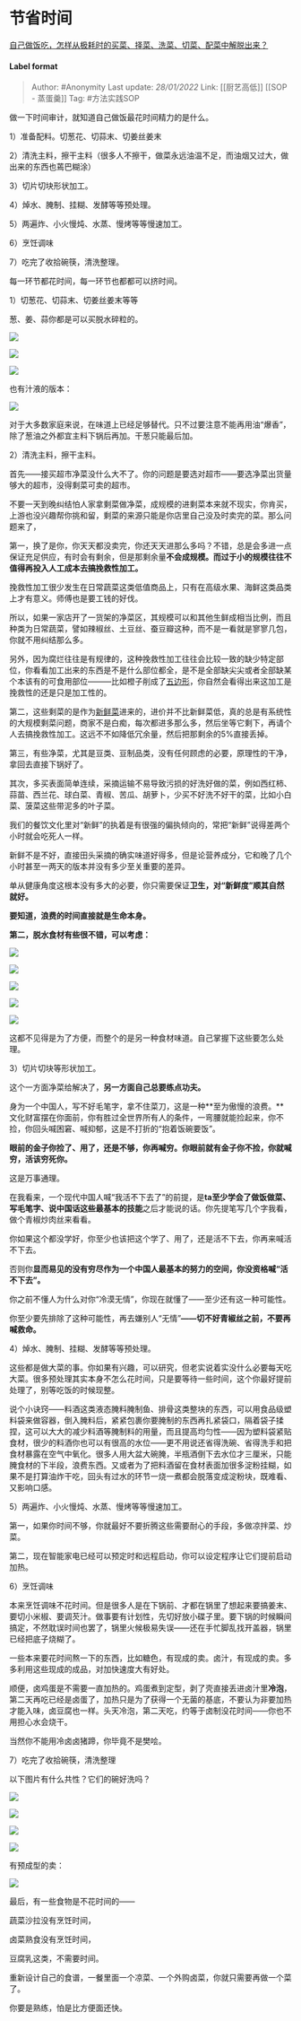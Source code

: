 # 节省时间
[自己做饭吃，怎样从极耗时的买菜、择菜、洗菜、切菜、配菜中解脱出来？](https://www.zhihu.com/question/22903687/answer/1894191500)

#### Label format
> Author: #Anonymity
> Last update: *28/01/2022*
> Link: [[厨艺高低]] [[SOP - 蒸蛋羹]]
> Tag: #方法实践SOP

做一下时间审计，就知道自己做饭最花时间精力的是什么。

1）准备配料。切葱花、切蒜末、切姜丝姜末

2）清洗主料，擦干主料（很多人不擦干，做菜永远油温不足，而油烟又过大，做出来的东西也蔫巴糊涂）

3）切片切块形状加工。

4）焯水、腌制、挂糊、发酵等等预处理。

5）两遍炸、小火慢炖、水蒸、慢烤等等慢速加工。

6）烹饪调味

7）吃完了收拾碗筷，清洗整理。

每一环节都花时间，每一环节也都都可以挤时间。

1）切葱花、切蒜末、切姜丝姜末等等

葱、姜、蒜你都是可以买脱水碎粒的。

![](https://pic2.zhimg.com/50/v2-ca3fc6351c454f1a5f052f69ef15bbd1_720w.jpg?source=1940ef5c)

![](https://pic1.zhimg.com/50/v2-9b2cca0e17c99a9691ceb61268d4366e_720w.jpg?source=1940ef5c)

![](https://pic1.zhimg.com/50/v2-7fd48f5de43d63152c5d09065dbaf9b9_720w.jpg?source=1940ef5c)

也有汁液的版本：

![](https://pic1.zhimg.com/50/v2-ae362648f27157bb66de96b17220245d_720w.jpg?source=1940ef5c)

对于大多数家庭来说，在味道上已经足够替代。只不过要注意不能再用油“爆香”，除了葱油之外都宜主料下锅后再加。干葱只能最后加。

2）清洗主料，擦干主料。

首先——接买超市净菜没什么大不了。你的问题是要选对超市——要选净菜出货量够大的超市，没得剩菜可卖的超市。

不要一天到晚纠结怕人家拿剩菜做净菜，成规模的进剩菜本来就不现实，你肯买，上游也没兴趣帮你挑和留，剩菜的来源只能是你店里自己没及时卖完的菜。那么问题来了，

第一，换了是你，你天天都没卖完，你还天天进那么多吗？不错，总是会多进一点保证充足供应，有时会有剩余，但是那剩余量**不会成规模。而过于小的规模往往不值得再投入人工成本去搞挽救性加工。**

挽救性加工很少发生在日常蔬菜这类低值商品上，只有在高级水果、海鲜这类品类上才有意义。师傅也是要工钱的好伐。

所以，如果一家店开了一货架的净菜区，其规模可以和其他生鲜成相当比例，而且种类为日常蔬菜，譬如辣椒丝、土豆丝、蚕豆瓣这种，而不是一看就是寥寥几包，你就不用纠结那么多。

另外，因为腐烂往往是有规律的，这种挽救性加工往往会比较一致的缺少特定部位，你看看加工出来的东西是不是什么部位都全，是不是全部缺尖尖或者全部缺某个本该有的可食用部位———比如橙子削成了[五边形](https://www.zhihu.com/search?q=%E4%BA%94%E8%BE%B9%E5%BD%A2&search_source=Entity&hybrid_search_source=Entity&hybrid_search_extra=%7B%22sourceType%22%3A%22answer%22%2C%22sourceId%22%3A1894191500%7D)，你自然会看得出来这加工是挽救性的还是只是加工性的。

第二，这些剩菜的是作为[新鲜菜](https://www.zhihu.com/search?q=%E6%96%B0%E9%B2%9C%E8%8F%9C&search_source=Entity&hybrid_search_source=Entity&hybrid_search_extra=%7B%22sourceType%22%3A%22answer%22%2C%22sourceId%22%3A1894191500%7D)进来的，进价并不比新鲜菜低，真的总是有系统性的大规模剩菜问题，商家不是白痴，每次都进多那么多，然后坐等它剩下，再请个人去搞挽救性加工。这远不不如降低冗余量，然后把那剩余的5%直接丢掉。

第三，有些净菜，尤其是豆类、豆制品类，没有任何顾虑的必要，原理性的干净，拿回去直接下锅好了。

其次，多买表面简单连续，采摘运输不易导致污损的好洗好做的菜，例如西红柿、蒜苗、西兰花、球白菜、青椒、苦瓜、胡萝卜，少买不好洗不好干的菜，比如小白菜、菠菜这些带泥多的叶子菜。

我们的餐饮文化里对“新鲜”的执着是有很强的偏执倾向的，常把“新鲜”说得差两个小时就会吃死人一样。

新鲜不是不好，直接田头采摘的确实味道好得多，但是论营养成分，它和晚了几个小时甚至一两天的版本并没有多少至关重要的差异。

单从健康角度这根本没有多大的必要，你只需要保证**卫生，**对“新鲜度”顺其自然就好**。**

**要知道，浪费的时间直接就是生命本身。**

**第二，脱水食材有些很不错，可以考虑：**

![](https://pic2.zhimg.com/50/v2-9c664656c9e41da08370bc907ce6a1b5_720w.jpg?source=1940ef5c)

![](https://pica.zhimg.com/50/v2-8db1cd0ae0122e64468f433851b65b29_720w.jpg?source=1940ef5c)

![](https://pic2.zhimg.com/50/v2-2a23584ac671b51b361f5fd4d04bb60a_720w.jpg?source=1940ef5c)

![](https://pic3.zhimg.com/50/v2-2655a8925f90d9a18386e8ae48e42e06_720w.jpg?source=1940ef5c)

![](https://pic2.zhimg.com/50/v2-d97e1c577bcfd34991c794e024423e63_720w.jpg?source=1940ef5c)

这都不见得是为了方便，而整个的是另一种食材味道。自己掌握下这些要怎么处理。

3）切片切块等形状加工。

这个一方面净菜给解决了，**另一方面自己总要练点功夫。**

身为一个中国人，写不好毛笔字，拿不住菜刀，这是一种**至为傲慢的浪费。**文化财富摆在你面前，你有胜过全世界所有人的条件，一弯腰就能捡起来，你不捡，你回头喊困窘、喊抑郁，这是不打折的“抱着饭碗要饭”。

**眼前的金子你捡了、用了，还是不够，你再喊穷。你眼前就有金子你不捡，你就喊穷，活该穷死你。**

这是万事通理。

在我看来，一个现代中国人喊“我活不下去了”的前提，是**ta至少学会了做饭做菜、写毛笔字、说中国话这些最基本的技能**之后才能说的话。你先提笔写几个字我看，做个青椒炒肉丝来看看。

你如果这个都没学好，你至少也该把这个学了、用了，还是活不下去，你再来喊活不下去。

否则你**显而易见的没有穷尽作为一个中国人最基本的努力的空间，你没资格喊“活不下去”。**

你之前不懂人为什么对你“冷漠无情”，你现在就懂了——至少还有这一种可能性。

你至少要先排除了这种可能性，再去嫌别人“无情”**——切不好青椒丝之前，不要再喊救命。**

4）焯水、腌制、挂糊、发酵等等预处理。

这些都是做大菜的事。你如果有兴趣，可以研究，但老实说着实没什么必要每天吃大菜。很多预处理其实本身不怎么花时间，只是要等待一些时间，这个你最好提前处理了，别等吃饭的时候现整。

说个小诀窍——料酒这类液态腌料腌制鱼、排骨这类整块的东西，可以用食品级塑料袋来做容器，倒入腌料后，紧紧包裹你要腌制的东西再扎紧袋口，隔着袋子揉捏，这可以大大的减少料酒等腌制料的用量，而且提高均匀性——因为塑料袋紧贴食材，很少的料酒你也可以有很高的水位——更不用说还省得洗碗、省得洗手和把食材暴露在空气中氧化。很多人用大盆大碗腌，半瓶酒倒下去水位才三厘米，只能腌食材的下半段，浪费东西。又或者为了把料酒留在食材表面加很多淀粉挂糊，如果不是打算油炸干吃，回头有过水的环节一烧一煮都会脱落变成淀粉块，既难看、又影响口感。

5）两遍炸、小火慢炖、水蒸、慢烤等等慢速加工。

第一，如果你时间不够，你就最好不要折腾这些需要耐心的手段，多做凉拌菜、炒菜。

第二，现在智能家电已经可以预定时和远程启动，你可以设定程序让它们提前启动加热。

6）烹饪调味

本来烹饪调味不花时间。但是很多人是在下锅前、才都在锅里了想起来要搞姜末、要切小米椒、要调芡汁。做事要有计划性，先切好放小碟子里。要下锅的时候瞬间搞定，不然耽误时间也罢了，锅里火候极易失误——还在手忙脚乱找开盖器，锅里已经把底子烧糊了。

一些本来要花时间熬一下的东西，比如糖色，有现成的卖。卤汁，有现成的卖。多多利用这些现成的成品，对加快速度大有好处。

顺便，卤鸡蛋是不需要一直加热的。鸡蛋煮到定型，剥了壳直接丢进卤汁里**冷泡**，第二天再吃已经是卤蛋了，加热只是为了获得一个无菌的基底，不要认为非要加热才能入味，卤豆腐也一样。头天冷泡，第二天吃，约等于卤制没花时间——你也不用担心水会烧干。

当然你不能用冷卤卤猪蹄，你毕竟不是樊哙。

7）吃完了收拾碗筷，清洗整理

以下图片有什么共性？它们的碗好洗吗？

![](https://pica.zhimg.com/50/v2-b418bd02a3c4229d9472aa0bd5943860_720w.jpg?source=1940ef5c)

![](https://pic2.zhimg.com/50/v2-acf562ead8e4bcc3164ac0555e87de3b_720w.jpg?source=1940ef5c)

![](https://pic1.zhimg.com/50/v2-9feb75382d17d14d25240bde1ead3fcb_720w.jpg?source=1940ef5c)

![](https://pica.zhimg.com/50/v2-010c385a3783a109d0467a63c3fb7ed3_720w.jpg?source=1940ef5c)

有预成型的卖：

![](https://pic3.zhimg.com/50/v2-912f3224fb04b74019c4edfe68fb90ff_720w.jpg?source=1940ef5c)

最后，有一些食物是不花时间的——

蔬菜沙拉没有烹饪时间，

卤菜熟食没有烹饪时间，

豆腐乳这类，不需要时间。

重新设计自己的食谱，一餐里面一个凉菜、一个外购卤菜，你就只需要再做一个菜了。

你要是熟练，怕是比方便面还快。
